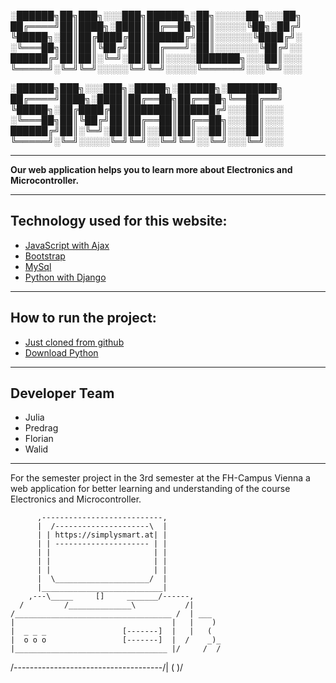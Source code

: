 
░██████╗██╗███╗░░░███╗██████╗░██╗░░░░░██╗░░░██╗
██╔════╝██║████╗░████║██╔══██╗██║░░░░░╚██╗░██╔╝
╚█████╗░██║██╔████╔██║██████╔╝██║░░░░░░╚████╔╝░
░╚═══██╗██║██║╚██╔╝██║██╔═══╝░██║░░░░░░░╚██╔╝░░
██████╔╝██║██║░╚═╝░██║██║░░░░░███████╗░░░██║░░░
╚═════╝░╚═╝╚═╝░░░░░╚═╝╚═╝░░░░░╚══════╝░░░╚═╝░░░

░██████╗███╗░░░███╗░█████╗░██████╗░████████╗
██╔════╝████╗░████║██╔══██╗██╔══██╗╚══██╔══╝
╚█████╗░██╔████╔██║███████║██████╔╝░░░██║░░░
░╚═══██╗██║╚██╔╝██║██╔══██║██╔══██╗░░░██║░░░
██████╔╝██║░╚═╝░██║██║░░██║██║░░██║░░░██║░░░
╚═════╝░╚═╝░░░░░╚═╝╚═╝░░╚═╝╚═╝░░╚═╝░░░╚═╝░░░

- - -

**Our web application helps you to learn more about Electronics and Microcontroller.**

- - -

<h2>Technology used for this website:</h2>

- <a href="https://www.positronx.io/laravel-ajax-example-tutorial/" alt="ajax">JavaScript with Ajax</a>
- <a href="https://getbootstrap.com/" alt="bootstrap">Bootstrap</a>
- <a href="https://www.mysql.com/de/" alt="mysql">MySql</a>
- <a href="https://www.djangoproject.com/" alt="Django">Python with Django</a> 

- - -


<h2>How to run the project:</h2>

- <a href="https://devmarketer.io/learn/setup-laravel-project-cloned-github-com/" alt="Github clone">Just cloned from github</a>
- <a href="https://www.python.org/downloads/" alt="python">Download Python</a>

- - -

<h2>Developer Team</h2>

- Julia
- Predrag
- Florian
- Walid

- - -

For the semester project in the 3rd semester at the FH-Campus Vienna a web application for better learning and understanding of the course Electronics and Microcontroller.


          ,---------------------------,
          |  /---------------------\  |
          | | https://simplysmart.at| |
          | | --------------------- | |
          | |                       | |
          | |                       | |
          | |                       | |
          |  \_____________________/  |
          |___________________________|
        ,---\_____     []     _______/------,
      /         /______________\           /|
    /___________________________________ /  | ___
    |                                   |   |    )
    |  _ _ _                 [-------]  |   |   (
    |  o o o                 [-------]  |  /    _)_
    |__________________________________ |/     /  /
/-------------------------------------/|      ( )/



